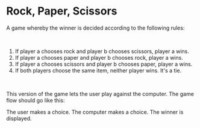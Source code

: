 # Rock, Paper, Scissors 

A game whereby the winner is decided according to the following rules: 

<br>

1. If player a chooses rock and player b chooses scissors, player a wins.
1. If player a chooses paper and player b chooses rock, player a wins.
1. If player a chooses scissors and player b chooses paper, player a wins.
1. If both players choose the same item, neither player wins. It's a tie.

<br>

This version of the game lets the user play against the computer. The game flow should go like this:

The user makes a choice.
The computer makes a choice.
The winner is displayed.

<br>